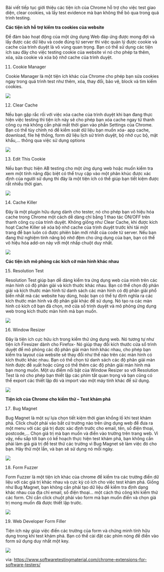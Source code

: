 Bài viết tiếp tục giới thiệu các tiện ích của Chrome hỗ trợ cho việc test giao diện, clear cookies, và lấy test evidence mà bạn không thể bỏ qua trong quá trình testing.

**Các tiện ích hỗ trợ kiểm tra cookies của website**

Để đảm bảo hoạt động của một ứng dụng Web đáp ứng được mong đợi và lấy được các dữ liệu và code đúng từ server thì việc quản lý được cookie và cache của trình duyệt là vô vùng quan trọng. Bạn có thể sử dụng các tiện ích sau đây cho việc testing cookie của website vì nó cho phép ta thêm, xóa, sửa cookie và xóa bộ nhớ cache của trình duyệt.

11. Cookie Manager

Cookie Manager là một tiện ích khác của Chrome cho phép bạn sửa cookies ngay trong quá trình test như thêm, xóa, thay đổi, bảo vệ, block và tìm kiếm cookies.

![](https://images.viblo.asia/93532c1d-7ca9-4ba3-b053-8027bf55cb26.jpg)

12. Clear Cache

Nếu bạn gặp rắc rối với việc xóa cache của trình duyệt khi bạn đang thực hiện việc testing thì tiện ích này sẽ cho phép bạn xóa cache ngay từ thanh công cụ mà không cần phải mất thời gian vào phần Settings của Chrome. Bạn có thể tùy chỉnh nó để kiểm soát dữ liệu bạn muốn xóa- app cache, download, file hệ thống, form dữ liệu lịch sử trình duyệt, bộ nhớ cục bộ, mật khẩu,... thông qua việc sử dụng options

![](https://images.viblo.asia/fcb9eaa1-2f69-475a-86b5-04a6bae671f1.jpg)

13. Edit This Cookie

Nếu bạn thực hiện AB testing cho một ứng dụng web hoặc muốn kiểm tra xem một tính năng đặc biệt có thể truy cập vào một phân khúc được xác định của người sử dụng thì đây là một tiện ích có thể giúp bạn tiết kiệm được rất nhiều thời gian.

![](https://images.viblo.asia/5d3c87e3-b750-49db-adc4-6b1d9b4cd883.jpg)

14. Cache Killer

Đây là một plugin hữu dụng dành cho tester, nó cho phép bạn vô hiệu hóa cache trong Chrome một cách dễ dàng chỉ bằng 1 thao tác ON/OFF trên thanh công cụ của trình duyệt. Không giống như Clear Cache, khi được kích hoạt Cache Killer sẽ xóa bộ nhớ cache của trình duyệt trước khi tải một trang để bạn luôn có được phiên bản mới nhất của code từ server. Nếu bạn đang thử nghiệm tính năng bộ nhớ đệm cho ứng dụng của bạn, bạn có thể vô hiệu hóa add-on này với một nhấp chuột duy nhất.

![](https://images.viblo.asia/1fab343f-d1ed-4718-9271-41a27147d7f9.jpg)

**Các tiện ích mô phỏng các kích cỡ màn hình khác nhau**

15. Resolution Test

Resolution Test giúp bạn dễ dàng kiểm tra ứng dụng web của mình trên các màn hình có độ phân giải và kích thước khác nhau. Bạn có thể chọn độ phân giải và kích thước màn hình từ danh sách các màn hình có độ phân giải phổ biến nhất mà các website hay dùng, hoặc bạn có thể tự định nghĩa ra các kích thước màn hình và độ phân giải khác để sử dụng. Nó tạo ra các màn hình có kích cỡ bạn đã chọn, mở cửa sổ trình duyệt và mô phỏng ứng dụng web trong kích thước màn hình mà bạn muốn.

![](https://images.viblo.asia/dd7d414e-5a54-42aa-9357-49bcdc59b883.jpg)

16. Window Resizer

Đây là tiện ích cực hữu ích trong kiểm thử ứng dụng web. Nó tương tự như tiện ích Firesizer dành cho Firefox- Nó giúp thay đổi kích thước cửa sổ trình duyệt để mô phỏng các độ phân giải màn hình khác nhau, cho phép bạn kiểm tra layout của website sẽ thay đổi như thế nào trên các màn hình có kích thước khác nhau. Bạn có thể chọn từ danh sách các độ phân giải màn hình được đề xuất hoặc cũng có thể thêm các độ phân giải màn hình mà bạn mong muốn. Một ưu điểm nổi bật của Window Resizer so với Resolution Test là nó cho phép bạn thiết lập các phím tắt quan trọng và bạn cũng có thể export các thiết lập đó và import vào một máy tính khác để sử dụng.

![](https://images.viblo.asia/19379be4-7141-40d4-9356-f070551e0b33.jpg)


**Tiện ích của Chrome cho kiểm thử – Test khám phá**

17. Bug Magnet 

Bug Magnet là một sự lựa chọn tiết kiệm thời gian khổng lồ khi test khám phá. Click chuột phải vào bất cứ trường nào trên ứng dụng web để đưa ra một menu với các giá trị được xác định trước cho email, tên, số điện thoại, postcode,… Chọn giá trị mà bạn muốn và điền vào trường trên trang web. Vì vậy, nếu sắp tới bạn có kế hoạch thực hiện test khám phá, bạn không cần phải làm giả giá trị để test thử các trường vì Bug Magnet sẽ làm việc đó cho bạn. Hãy thử một lần, và bạn sẽ sử dụng nó mỗi ngày.

![](https://images.viblo.asia/7f7fa44d-fddf-498e-b456-9b99355cd3a1.png)

18. Form Fuzzer 

Form Fuzzer là một tiện ích khác của chrome để kiểm tra các trường điền dữ liệu với các giá trị khác nhau và cực kỳ có ích cho việc test khám phá. Giống như Bug Magnet, bạn không cần phải tạo dữ liệu để kiểm tra định dạng khác nhau của địa chỉ email, số điện thoại… một cách thủ công khi kiểm thử các form. Chỉ cần click chuột phải vào form mà bạn muốn điền và chọn giá trị mong muốn đã được thiết lập trước.

![](https://images.viblo.asia/48647760-52c8-4ce1-89bb-5e192a2e9b19.png)

19. Web Developer Form Filler

Tiện ích này giúp việc điền các trường của form và chứng minh tính hữu dụng trong khi test khám phá. Bạn có thể cài đặt các phím nóng để điền vào form sử dụng duy nhất một key.

![](https://images.viblo.asia/4bbbb2bd-d52f-4369-9523-3a4083ccfe37.jpg)

via: https://www.softwaretestingmaterial.com/chrome-extensions-for-software-testers/